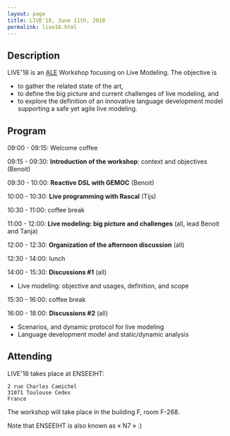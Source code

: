 ```yaml
---
layout: page
title: LIVE'18, June 11th, 2018
permalink: live18.html
---
```


## Description

LIVE'18 is an [ALE](http://gemoc.org/ale/) Workshop focusing on Live Modeling. The objective is 
- to gather the related state of the art,
- to define the big picture and current challenges of live modeling, and
- to explore the definition of an innovative language development model supporting a safe yet agile live modeling.

## Program

09:00 - 09:15: Welcome coffee

09:15 - 09:30: **Introduction of the workshop**: context and objectives (Benoit)

09:30 - 10:00: **Reactive DSL with GEMOC** (Benoit)

10:00 - 10:30: **Live programming with Rascal** (Tijs)

10:30 - 11:00: coffee break

11:00 - 12:00: **Live modeling: big picture and challenges** (all, lead Benoit and Tanja)

12:00 - 12:30: **Organization of the afternoon discussion** (all)

12:30 - 14:00: lunch

14:00 - 15:30: **Discussions #1** (all)
- Live modeling: objective and usages, definition, and scope

15:30 - 16:00: coffee break

16:00 - 18:00: **Discussions #2** (all)
- Scenarios, and dynamic protocol for live modeling
- Language development model and static/dynamic analysis

## Attending

LIVE'18 takes place at ENSEEIHT:

    2 rue Charles Camichel
    31071 Toulouse Cedex
    France

The workshop will take place in the building F, room F-268. 

Note that ENSEEIHT is also known as « N7 » :)